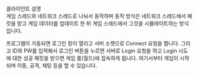 
클라이언트 설명 <br/>
게임 스레드와 네트워크 스레드로 나눠서 동작하며 동작 방식은 네트워크 스레드에서 패킷을 받고 게임 데이터를 업데이트 한 뒤
게임 스레드에서 그것을 시뮬레이트하는 방식입니다.

프로그램이 가동되면 로그인 창이 열리고 서버 소켓으로 Connect 요청을 합니다. 그리고 ID와 PW를 입력해서 로그인 버튼을 누르면 서버로 Login 요청을 하고
Login 시도에 대한 성공 패킷을 받으면 게임 룸(월드)에 접속하게 됩니다. 여기서부터 게임이 시작되며 이동, 공격, 채팅 등을 할 수 있습니다. 

